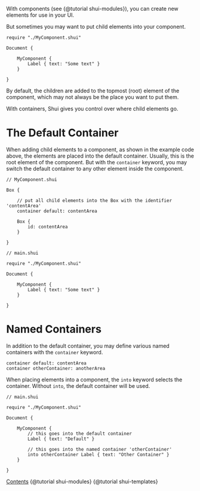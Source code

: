 With components (see {@tutorial shui-modules}), you can create new elements for
use in your UI.

But sometimes you may want to put child elements into your component.

```
require "./MyComponent.shui"

Document {

    MyComponent {
        Label { text: "Some text" }
    }

}
```

By default, the children are added to the topmost (root) element of the component,
which may not always be the place you want to put them.

With containers, Shui gives you control over where child elements go.

# The Default Container

When adding child elements to a component, as shown in the example code above,
the elements are placed into the default container. Usually, this is the
root element of the component. But with the `container` keyword, you may switch
the default container to any other element inside the component.

```
// MyComponent.shui

Box {

    // put all child elements into the Box with the identifier 'contentArea'
    container default: contentArea

    Box {
        id: contentArea
    }

}
```

```
// main.shui

require "./MyComponent.shui"

Document {

    MyComponent {
        Label { text: "Some text" }
    }

}
```

# Named Containers

In addition to the default container, you may define various named containers with the
`container` keyword.

```
container default: contentArea
container otherContainer: anotherArea
```

When placing elements into a component, the `into` keyword selects the container.
Without `into`, the default container will be used.

```
// main.shui

require "./MyComponent.shui"

Document {

    MyComponent {
        // this goes into the default container
        Label { text: "Default" }

        // this goes into the named container 'otherContainer'
        into otherContainer Label { text: "Other Container" }
    }

}
```

<div class="navstrip"><span class="go-home"><a href="index.html">Contents</a></span><span class="go-previous">
{@tutorial shui-modules}
</span><span class="go-next">
{@tutorial shui-templates}
</span></div>
